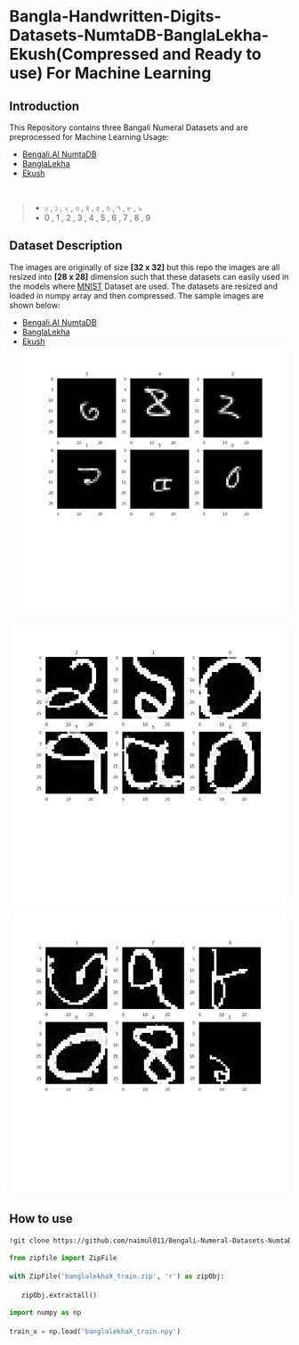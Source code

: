 # Bangla-Handwritten-Digits-Datasets-NumtaDB-BanglaLekha-Ekush(Compressed and Ready to use) For Machine Learning
## Introduction

This Repository contains three Bangali Numeral Datasets and are preprocessed for Machine Learning Usage:
​
- [Bengali.AI NumtaDB](https://bengali.ai/wp-content/uploads/datasets/assembled-bangla-handwritten.pdf)
- [BanglaLekha](https://www.sciencedirect.com/science/article/pii/S2352340917301117)
- [Ekush](https://shahariarrabby.github.io/ekush/#home)
​

​
> - ০ , ১ , ২ , ৩ , ৪ , ৫ , ৬ , ৭ , ৮ , ৯
> - 0 , 1 , 2 , 3 , 4 , 5 , 6 , 7 , 8 , 9

## Dataset Description
The images are originally of size **[32 x 32]** but this repo the images are all resized into **[28 x 28]** dimension such that these datasets can easily used in the models where [MNIST](https://www.kaggle.com/c/digit-recognizer) Dataset are used. The datasets are resized and loaded in numpy array and then compressed. The sample images are shown below:
- [Bengali.AI NumtaDB](https://bengali.ai/wp-content/uploads/datasets/assembled-bangla-handwritten.pdf)
- [BanglaLekha](https://www.sciencedirect.com/science/article/pii/S2352340917301117)
- [Ekush](https://shahariarrabby.github.io/ekush/#home) <br>
 ![GitHub Logo](/img/numtaDB.png)<br>

 ![GitHub Logo](/img/banglalekha.png)<br>

 ![GitHub Logo](/img/ekush.png)<br>

## How to use

```bash
!git clone https://github.com/naimul011/Bengali-Numeral-Datasets-NumtaDB-BanglaLekha-Ekush.git
```

```python
from zipfile import ZipFile

with ZipFile('banglalekhaX_train.zip', 'r') as zipObj:
   
   zipObj.extractall()
```
```python
import numpy as np

train_x = np.load('banglalekhaX_train.npy')
```
